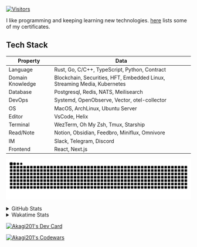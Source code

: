 <!-- markdownlint-disable MD041 MD010 MD033 -->
[![Visitors](https://api.visitorbadge.io/api/daily?path=Akagi201%2FAkagi201&label=Visitors%20Today&countColor=%2337d67a)](https://visitorbadge.io/status?path=Akagi201%2FAkagi201)

I like programming and keeping learning new technologies. [here](https://github.com/Akagi201/blockchain) lists some of my certificates.

## Tech Stack

| Property         	| Data                                                                               	|
|------------------	|------------------------------------------------------------------------------------	|
| Language         	| Rust, Go, C/C++, TypeScript, Python, Contract                                       |
| Domain Knowledge 	| Blockchain, Securities, HFT, Embedded Linux, Streaming Media, Kubernetes            |
| Database         	| Postgresql, Redis, NATS, Meilisearch                                                   |
| DevOps            | Systemd, OpenObserve, Vector, otel-collector                                        |
| OS               	| MacOS, ArchLinux, Ubuntu Server                                                     |
| Editor           	| VsCode, Helix                                                                       |
| Terminal          | WezTerm, Oh My Zsh, Tmux, Starship                                                  |
| Read/Note         | Notion, Obsidian, Feedbro, Miniflux, Omnivore                                       |
| IM               	| Slack, Telegram, Discord                                                            |
| Frontend          | React, Next.js                                                                      |

[![github contribution grid snake animation](https://raw.githubusercontent.com/Akagi201/Akagi201/output/github-contribution-grid-snake.svg#gh-light-mode-only)](https://github.com/Akagi201)

<details>
<summary>GitHub Stats</summary>
  <a href="https://github.com/Akagi201"><img alt="Profile Detail" src="https://raw.githubusercontent.com/Akagi201/Akagi201/master/profile-summary-card-output/dracula/0-profile-details.svg" /></a>
  <a href="https://github.com/Akagi201"><img alt="Github Stats" src="https://raw.githubusercontent.com/Akagi201/Akagi201/master/profile-summary-card-output/dracula/3-stats.svg" /></a>
  <a href="https://github.com/Akagi201"><img alt="Lang By Commits" src="https://raw.githubusercontent.com/Akagi201/Akagi201/master/profile-summary-card-output/dracula/2-most-commit-language.svg" /></a>
</details>

<details>
<summary>Wakatime Stats</summary>
<br>

<!--START_SECTION:waka-->

```txt
From: 21 June 2024 - To: 28 June 2024

Total Time: 32 hrs 12 mins

Other         26 hrs 5 mins   ████████████████████▒░░░░   81.00 %
sh            2 hrs 2 mins    █▓░░░░░░░░░░░░░░░░░░░░░░░   06.35 %
Rust          1 hr 42 mins    █▒░░░░░░░░░░░░░░░░░░░░░░░   05.29 %
Markdown      1 hr 22 mins    █░░░░░░░░░░░░░░░░░░░░░░░░   04.25 %
TOML          42 mins         ▓░░░░░░░░░░░░░░░░░░░░░░░░   02.18 %
Git Config    5 mins          ░░░░░░░░░░░░░░░░░░░░░░░░░   00.29 %
Makefile      3 mins          ░░░░░░░░░░░░░░░░░░░░░░░░░   00.17 %
Assembly      2 mins          ░░░░░░░░░░░░░░░░░░░░░░░░░   00.14 %
Bash          2 mins          ░░░░░░░░░░░░░░░░░░░░░░░░░   00.12 %
Logos         1 min           ░░░░░░░░░░░░░░░░░░░░░░░░░   00.09 %
```

<!--END_SECTION:waka-->

</details>

<a href="https://dly.to/lajulH68cRC"><img src="https://api.daily.dev/devcards/v2/0PgLIuTCuccboR3DWDI4I.png?type=wide&r=z7i" width="900" alt="Akagi201's Dev Card"/></a>

<a href="https://www.codewars.com/users/Akagi201"><img alt="Akagi201's Codewars" src="https://www.codewars.com/users/Akagi201/badges/small"></a>
